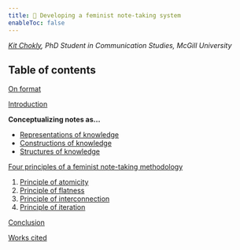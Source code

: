 ```yaml
---
title: 📖 Developing a feminist note-taking system
enableToc: false
---
```


*[Kit Chokly](https://kitchokly.com), PhD Student in Communication Studies, McGill University*

## Table of contents

[On format](📖1a%20On%20format.md)

[Introduction](📖2%20Introduction.md)

**Conceptualizing notes as...**

* [Representations of knowledge](📖3%20Notes%20as%20representations%20of%20knowledge.md)
* [Constructions of knowledge](📖4%20Notes%20as%20constructions%20of%20knowledge.md)
* [Structures of knowledge](📖5%20Notes%20as%20structures%20of%20knowledge.md)

[Four principles of a feminist note-taking methodology](📖6%20Four%20principles%20of%20a%20feminist%20note-taking%20methodology.md)

1. [Principle of atomicity](📖6a%20Principle%20of%20atomicity.md)
1. [Principle of flatness](📖6b%20Principle%20of%20flatness.md)
1. [Principle of interconnection](📖6c%20Principle%20of%20interconnection.md)
1. [Principle of iteration](📖6d%20Principle%20of%20iteration.md)

[Conclusion](📖7%20Conclusion.md)

[Works cited](Works%20cited.md)

